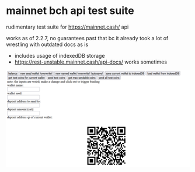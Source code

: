 # mainnet bch api test suite
rudimentary test suite for https://mainnet.cash/ api

works as of 2.2.7, no guarantees past that bc it already took a lot of wrestling with outdated docs as is
- includes usage of indexedDB storage
- https://rest-unstable.mainnet.cash/api-docs/ works sometimes

![Alt text](image.png)
